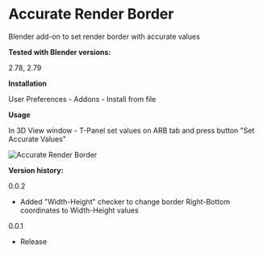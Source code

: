 # Accurate Render Border

Blender add-on to set render border with accurate values

**Tested with Blender versions:**

2.78, 2.79

**Installation**

User Preferences - Addons - Install from file

**Usage**

In 3D View window - T-Panel set values on ARB tab and press button "Set Accurate Values"

<img src="http://b3d.interplanety.ru/wp-content/upload_content/2016/10/00-3-400x334.jpg" title="Accurate Render Border">

**Version history:**

0.0.2

- Added "Width-Height" checker to change border Right-Bottom coordinates to Width-Height values

0.0.1

- Release